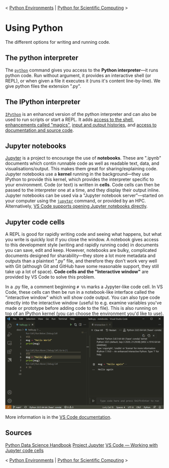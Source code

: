 < [Python Environments](./5_1_PythonEnvironments.md) | [Python for Scientific Computing](./5_3_PythonScientificComputing.md) >

# Using Python
The different options for writing and running code.

## The python interpreter
The [`python`](https://tldr.inbrowser.app/pages/common/python) command gives you access to the **Python interpreter**—it runs python code.
Run without argument, it provides an interactive shell (or REPL), or when given a file it executes it (runs it's content line-by-line).
We give python files the extension ".py".

## The IPython interpreter
[`IPython`](https://tldr.inbrowser.app/pages/common/ipython) is an enhanced version of the python interpreter and can also be used to run scripts or start a REPL.
It adds [access to the shell](https://jakevdp.github.io/PythonDataScienceHandbook/01.05-ipython-and-shell-commands.html#Shell-Commands-in-IPython), [enhancements called "magics"](https://jakevdp.github.io/PythonDataScienceHandbook/01.03-magic-commands.html), [input and output histories](https://jakevdp.github.io/PythonDataScienceHandbook/01.04-input-output-history.html), and [access to documentation and source code](https://jakevdp.github.io/PythonDataScienceHandbook/01.01-help-and-documentation.html).

## Jupyter notebooks
[Jupyter](https://docs.jupyter.org/en/latest/) is a project to encourage the use of **notebooks**.
These are ".ipynb" documents which contin runnable code as well as readable text, data, and visualisations/output.
This makes them great for sharing/explaining code.
Jupyter notebooks use a **kernel** running in the background—they use IPython to provide this kernel, which provides the interpreter specific to your environment.
Code (or text) is written in **cells**.
Code cells can then be passed to the interpreter one at a time, and they display their output inline.
Jupyter notebooks can be used via a "Jupyter notebook server"—started on your computer using the [`jupyter`](https://tldr.inbrowser.app/pages/common/jupyter) command, or provided by an HPC.
Alternatively, [VS Code supports opening Jupyter notebooks directly](https://code.visualstudio.com/docs/datascience/jupyter-notebooks#_create-or-open-a-jupyter-notebook).

## Jupyter code cells
A REPL is good for rapidly writing code and seeing what happens, but what you write is quickly lost if you close the window.
A notebook gives access to this development style (writing and rapidly running code) in documents you can save, edit and keep.
However, notebooks are bulky, complicated documents designed for sharability—they store a lot more metadata and outputs than a plaintext ".py" file, and therefore they don't work very well with Git (although Git and GitHub have some reasonable support, they still take up a lot of space).
**Code cells and the "Interactive window"** are provided by VS Code to solve this problem.

In a .py file, a comment beginning `# %%` marks a Jypyter-like code cell.
In VS Code, these cells can then be run in a notebook-like interface called the "interactive window" which will show code output.
You can also type code directly into the interactive window (useful to e.g. examine variables you've made or prototype before adding code to the file).
This is also running on top of an IPython kernel (you can choose the environment you'd like to use).
![Jupyter code cells running in the interactive window via VS Code.](./img/ipython_interactivewindow.png)

More information is in the [VS Code documentation](https://code.visualstudio.com/docs/python/jupyter-support-py).

## Sources
[Python Data Science Handbook](https://jakevdp.github.io/PythonDataScienceHandbook/01.00-ipython-beyond-normal-python.html)
[Project Jupyter](https://docs.jupyter.org/en/latest/)
[VS Code — Working with Jupyter code cells](https://code.visualstudio.com/docs/python/jupyter-support-py)

< [Python Environments](./5_1_PythonEnvironments.md) | [Python for Scientific Computing](./5_3_PythonScientificComputing.md) >
